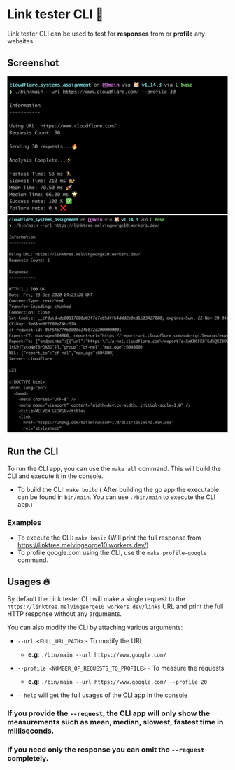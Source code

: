 # Link tester CLI 🌟
Link tester CLI can be used to test for **responses** from or **profile** any websites.

## **Screenshot** 
![screenshot_1](/screenshots/cloudflare_website_profile.png)
![screenshot_2](/screenshots/personal_site_full_html_response.png)

## Run the CLI
To run the CLI app, you can use the `make all` command. This will build the CLI and execute it in the console.

- To build the CLI: `make build` ( After building the go app the executable can be found in `bin/main`. You can use `./bin/main` to execute the CLI app.)

### Examples
- To execute the CLI: `make basic` (Will print the full response from https://linktree.melvingeorge10.workers.dev/)
- To profile google.com using the CLI, use the `make profile-google` command.


## Usages 🔥
By default the Link tester CLI will make a single request to the `https://linktree.melvingeorge10.workers.dev/links` URL and print the full HTTP response without any arguments.

You can also modify the CLI by attaching various arguments:

- `--url <FULL_URL_PATH>` - To modify the URL
    - **e.g**: `./bin/main --url https://www.google.com/`

- `--profile <NUMBER_OF_REQUESTS_TO_PROFILE>` - To measure the requests
    - **e.g**: `./bin/main --url https://www.google.com/ --profile 20`

- `--help` will get the full usages of the CLI app in the console 

### If you provide the `--request`, the CLI app will only show the measurements such as mean, median, slowest, fastest time in milliseconds.
### If you need only the response you can omit the `--request` completely.
